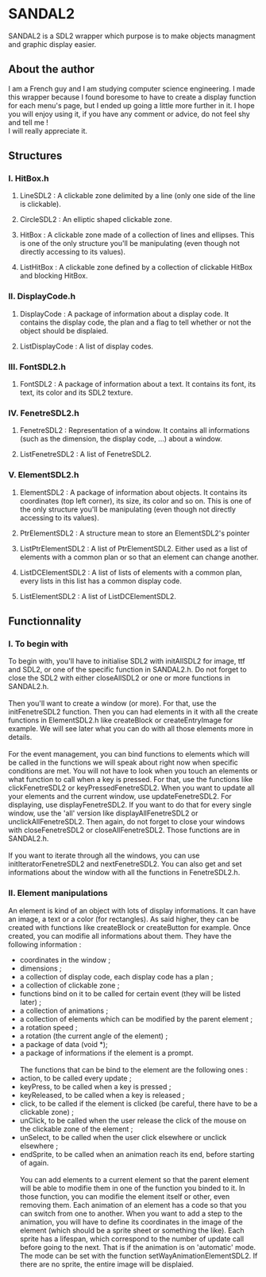 # SANDAL2

SANDAL2 is a SDL2 wrapper which purpose is to make objects managment and
graphic display easier.

## About the author

   I am a French guy and I am studying computer science engineering. I made this wrapper because I found
boresome to have to create a display function for each menu's page, but I ended up going a little more further
in it. I hope you will enjoy using it, if you have any comment or advice, do not feel shy and tell me !<br>
I will really appreciate it.

## Structures

### I. HitBox.h

  1. LineSDL2 : 
    A clickable zone delimited by a line (only one side of the line is clickable).

  2. CircleSDL2 :
    An elliptic shaped clickable zone.

  3. HitBox :
    A clickable zone made of a collection of lines and ellipses.
    This is one of the only structure you'll be manipulating (even though not directly accessing to its values).

  4. ListHitBox : 
    A clickable zone defined by a collection of clickable HitBox and blocking HitBox.
    
### II. DisplayCode.h

  1. DisplayCode : 
    A package of information about a display code. It contains the display code, the plan and a flag to tell whether or not
    the object should be displaied.

  2. ListDisplayCode : 
    A list of display codes.

### III. FontSDL2.h

  1. FontSDL2 :
    A package of information about a text. It contains its font, its text, its color and its SDL2 texture.

### IV. FenetreSDL2.h

  1. FenetreSDL2 :
    Representation of a window. It contains all informations (such as the dimension, the display code, ...) about a window.

  2. ListFenetreSDL2 :
    A list of FenetreSDL2.

### V. ElementSDL2.h

  1. ElementSDL2 :
    A package of information about objects. It contains its coordinates (top left corner), its size, its color and so on.
    This is one of the only structure you'll be manipulating (even though not directly accessing to its values).

  2. PtrElementSDL2 :
    A structure mean to store an ElementSDL2's pointer

  3. ListPtrElementSDL2 :
    A list of PtrElementSDL2. Either used as a list of elements with a common plan or so that an element can change another.

  4. ListDCElementSDL2 :
    A list of lists of elements with a common plan, every lists in this list has a common display code.

  5. ListElementSDL2 :
    A list of ListDCElementSDL2.

## Functionnality

### I. To begin with

   To begin with, you'll have to initialise SDL2 with initAllSDL2 for image, ttf and SDL2, or one of the
specific function in SANDAL2.h. Do not forget to close the SDL2 with either closeAllSDL2 or one or more functions
in SANDAL2.h.<br/><br/>
   Then you'll want to create a window (or more). For that, use the initFenetreSDL2 function. Then you can had
elements in it with all the create functions in ElementSDL2.h like createBlock or createEntryImage for example.
We will see later what you can do with all those elements more in details.<br/><br/>
   For the event management, you can bind functions to elements which will be called in the functions we will speak
about right now when specific conditions are met. You will not have to look when you touch an elements or what
function to call when a key is pressed. For that, use the functions like clickFenetreSDL2 or keyPressedFenetreSDL2.
When you want to update all your elements and the current window, use updateFenetreSDL2. For displaying, use displayFenetreSDL2.
If you want to do that for every single window, use the 'all' version like displayAllFenetreSDL2 or unclickAllFenetreSDL2.
Then again, do not forget to close your windows with closeFenetreSDL2 or closeAllFenetreSDL2.
Those functions are in SANDAL2.h.<br/><br/>
   If you want to iterate through all the windows, you can use initIteratorFenetreSDL2 and nextFenetreSDL2. You can also get and set informations about the window with all the functions in FenetreSDL2.h.<br/>

### II. Element manipulations

   An element is kind of an object with lots of display informations. It can have an image, a text or a color (for rectangles).
As said higher, they can be created with functions like createBlock or createButton for example. Once created, you can
modifie all informations about them. They have the following information :
* coordinates in the window ;
* dimensions ;
* a collection of display code, each display code has a plan ;
* a collection of clickable zone ;
* functions bind on it to be called for certain event (they will be listed later) ;
* a collection of animations ;
* a collection of elements which can be modified by the parent element ;
* a rotation speed ;
* a rotation (the current angle of the element) ;
* a package of data (void *);
* a package of informations if the element is a prompt.
<br/><br/>
   The functions that can be bind to the element are the following ones :
* action, to be called every update ;
* keyPress, to be called when a key is pressed ;
* keyReleased, to be called when a key is released ;
* click, to be called if the element is clicked (be careful, there have to be a clickable zone) ;
* unClick, to be called when the user release the click of the mouse on the clickable zone of the element ;
* unSelect, to be called when the user click elsewhere or unclick elsewhere ;
* endSprite, to be called when an animation reach its end, before starting of again.
<br/><br/>
   You can add elements to a current element so that the parent element will be able to modifie them in one of
the function you binded to it. In those function, you can modifie the element itself or other, even removing them.
Each animation of an element has a code so that you can switch from one to another. When you want to add a step
to the animation, you will have to define its coordinates in the image of the element (which should be a sprite sheet
or something the like). Each sprite has a lifespan, which correspond to the number of update call before going to the
next. That is if the animation is on 'automatic' mode. The mode can be set with the function setWayAnimationElementSDL2.
If there are no sprite, the entire image will be displaied.
<br/><br/>